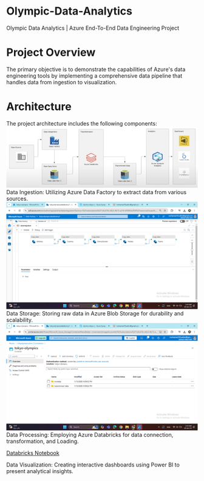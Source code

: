 # Olympic-Data-Analytics
Olympic Data Analytics | Azure End-To-End Data Engineering Project

# Project Overview
The primary objective is to demonstrate the capabilities of Azure's data engineering tools by implementing a comprehensive data pipeline that handles data from ingestion to visualization.

# Architecture
The project architecture includes the following components:
![architecture](https://github.com/MohamedSelim11/Olympic-Data-Analytics/blob/main/Screenshots/01.png)
Data Ingestion: Utilizing Azure Data Factory to extract data from various sources.
![DataFactory](https://github.com/MohamedSelim11/Olympic-Data-Analytics/blob/main/Screenshots/04.png)
Data Storage: Storing raw data in Azure Blob Storage for durability and scalability.
![BlobStorage](https://github.com/MohamedSelim11/Olympic-Data-Analytics/blob/main/Screenshots/03.png)
Data Processing: Employing Azure Databricks for data connection, transformation, and Loading.

[Databricks Notebook](https://github.com/MohamedSelim11/Olympic-Data-Analytics/blob/main/Tokyo-olympics.ipynb)


Data Visualization: Creating interactive dashboards using Power BI to present analytical insights.
